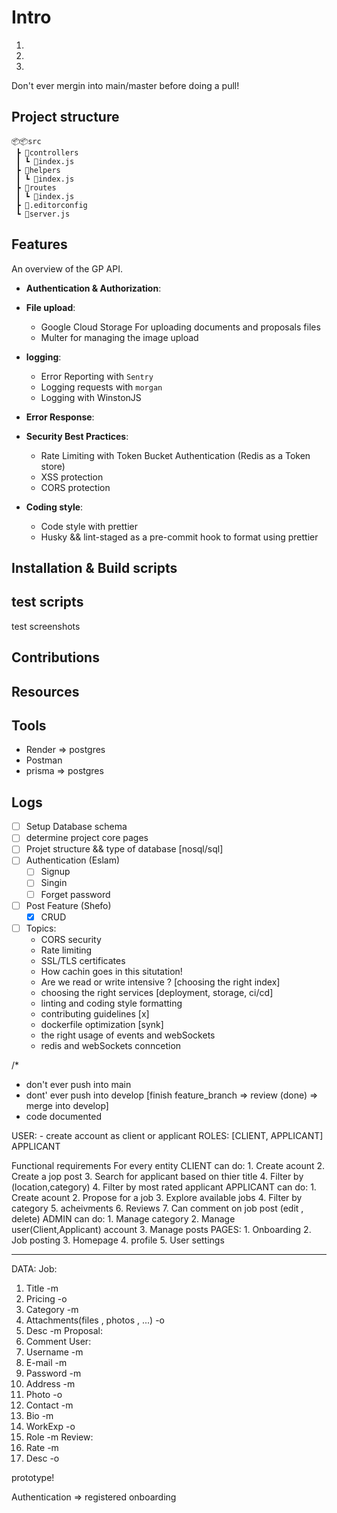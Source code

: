 # Intro

1.

2.

3.

Don't ever mergin into main/master before doing a pull!

## Project structure

```
📦📦src
 ┣ 📂controllers
 ┃ ┗ 📜index.js
 ┣ 📂helpers
 ┃ ┗ 📜index.js
 ┣ 📂routes
 ┃ ┗ 📜index.js
 ┣ 📜.editorconfig
 ┗ 📜server.js
```

## Features

An overview of the GP API.

- **Authentication & Authorization**:

- **File upload**:
  - Google Cloud Storage For uploading documents and proposals files
  - Multer for managing the image upload
- **logging**:
  - Error Reporting with `Sentry`
  - Logging requests with `morgan`
  - Logging with WinstonJS
- **Error Response**:

- **Security Best Practices**:
  - Rate Limiting with Token Bucket Authentication (Redis as a Token store)
  - XSS protection
  - CORS protection
- **Coding style**:
  - Code style with prettier
  - Husky && lint-staged as a pre-commit hook to format using prettier

## Installation & Build scripts

## test scripts

test screenshots

## Contributions

## Resources

## Tools

- Render => postgres
- Postman
- prisma => postgres

## Logs

- [ ] Setup Database schema
- [ ] determine project core pages
- [ ] Projet structure && type of database [nosql/sql]
- [ ] Authentication (Eslam)
  - [ ] Signup
  - [ ] Singin
  - [ ] Forget password
- [ ] Post Feature (Shefo)
  - [x] CRUD
- [ ] Topics:
  - CORS security
  - Rate limiting
  - SSL/TLS certificates
  - How cachin goes in this situtation!
  - Are we read or write intensive ? [choosing the right index]
  - choosing the right services [deployment, storage, ci/cd]
  - linting and coding style formatting
  - contributing guidelines [x]
  - dockerfile optimization [synk]
  - the right usage of events and webSockets
  - redis and webSockets conncetion

/\*

- don't ever push into main
- dont' ever push into develop [finish feature_branch => review (done) => merge into develop]
- code documented

USER: - create account as client or applicant
ROLES: [CLIENT, APPLICANT]
APPLICANT

Functional requirements For every entity
CLIENT can do:
    1. Create acount
    2. Create a jop post
    3. Search for applicant based on thier title
    4. Filter by (location,category)
    4. Filter by most rated applicant
APPLICANT can do:
    1. Create acount
    2. Propose for a job
    3. Explore available jobs
    4. Filter by category
    5. acheivments
    6. Reviews
    7. Can comment on job post (edit , delete)
ADMIN can do:
    1. Manage category
    2. Manage user(Client,Applicant) account
    3. Manage posts
PAGES:
    1. Onboarding
    2. Job posting
    3. Homepage
    4. profile
    5. User settings

---

DATA:
Job:

1. Title -m
2. Pricing -o
4. Category -m
5. Attachments(files , photos , ...) -o
6. Desc -m
Proposal:
1. Comment
User:
1. Username -m
2. E-mail -m
3. Password -m
4. Address -m
5. Photo -o
6. Contact -m
7. Bio -m
8. WorkExp -o
9. Role -m
Review:
1. Rate -m
2. Desc -o

prototype!

Authentication => registered
onboarding
